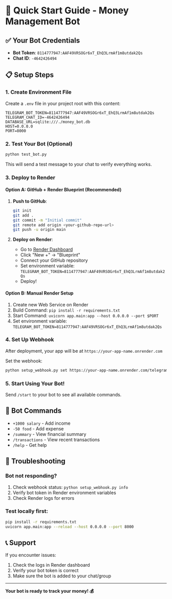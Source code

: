 # 🚀 Quick Start Guide - Money Management Bot

## ✅ Your Bot Credentials
- **Bot Token**: `8114777947:AAF49VRSOGr6xT_EhQ3LrmAf1m8utdak2Qs`
- **Chat ID**: `-4642426494`

## 📋 Setup Steps

### 1. Create Environment File
Create a `.env` file in your project root with this content:
```env
TELEGRAM_BOT_TOKEN=8114777947:AAF49VRSOGr6xT_EhQ3LrmAf1m8utdak2Qs
TELEGRAM_CHAT_ID=-4642426494
DATABASE_URL=sqlite:///./money_bot.db
HOST=0.0.0.0
PORT=8000
```

### 2. Test Your Bot (Optional)
```bash
python test_bot.py
```
This will send a test message to your chat to verify everything works.

### 3. Deploy to Render

#### Option A: GitHub + Render Blueprint (Recommended)
1. **Push to GitHub**:
   ```bash
   git init
   git add .
   git commit -m "Initial commit"
   git remote add origin <your-github-repo-url>
   git push -u origin main
   ```

2. **Deploy on Render**:
   - Go to [Render Dashboard](https://dashboard.render.com)
   - Click "New +" → "Blueprint"
   - Connect your GitHub repository
   - Set environment variable: `TELEGRAM_BOT_TOKEN=8114777947:AAF49VRSOGr6xT_EhQ3LrmAf1m8utdak2Qs`
   - Deploy!

#### Option B: Manual Render Setup
1. Create new Web Service on Render
2. Build Command: `pip install -r requirements.txt`
3. Start Command: `uvicorn app.main:app --host 0.0.0.0 --port $PORT`
4. Set environment variable: `TELEGRAM_BOT_TOKEN=8114777947:AAF49VRSOGr6xT_EhQ3LrmAf1m8utdak2Qs`

### 4. Set Up Webhook
After deployment, your app will be at `https://your-app-name.onrender.com`

Set the webhook:
```bash
python setup_webhook.py set https://your-app-name.onrender.com/telegram
```

### 5. Start Using Your Bot!
Send `/start` to your bot to see all available commands.

## 🎯 Bot Commands
- `+1000 salary` - Add income
- `-50 food` - Add expense
- `/summary` - View financial summary
- `/transactions` - View recent transactions
- `/help` - Get help

## 🔧 Troubleshooting

### Bot not responding?
1. Check webhook status: `python setup_webhook.py info`
2. Verify bot token in Render environment variables
3. Check Render logs for errors

### Test locally first:
```bash
pip install -r requirements.txt
uvicorn app.main:app --reload --host 0.0.0.0 --port 8000
```

## 📞 Support
If you encounter issues:
1. Check the logs in Render dashboard
2. Verify your bot token is correct
3. Make sure the bot is added to your chat/group

---

**Your bot is ready to track your money! 💰** 
